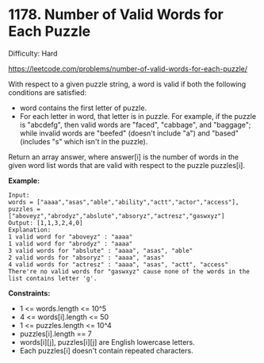 # 1178. Number of Valid Words for Each Puzzle

Difficulty: Hard

https://leetcode.com/problems/number-of-valid-words-for-each-puzzle/

With respect to a given puzzle string, a word is valid if both the following conditions are satisfied:

* word contains the first letter of puzzle.
* For each letter in word, that letter is in puzzle.
For example, if the puzzle is "abcdefg", then valid words are "faced", "cabbage", and "baggage"; while invalid words are "beefed" (doesn't include "a") and "based" (includes "s" which isn't in the puzzle).

Return an array answer, where answer[i] is the number of words in the given word list words that are valid with respect to the puzzle puzzles[i].

**Example:**
```
Input: 
words = ["aaaa","asas","able","ability","actt","actor","access"], 
puzzles = ["aboveyz","abrodyz","abslute","absoryz","actresz","gaswxyz"]
Output: [1,1,3,2,4,0]
Explanation:
1 valid word for "aboveyz" : "aaaa" 
1 valid word for "abrodyz" : "aaaa"
3 valid words for "abslute" : "aaaa", "asas", "able"
2 valid words for "absoryz" : "aaaa", "asas"
4 valid words for "actresz" : "aaaa", "asas", "actt", "access"
There're no valid words for "gaswxyz" cause none of the words in the list contains letter 'g'.
```

**Constraints:**

* 1 <= words.length <= 10^5
* 4 <= words[i].length <= 50
* 1 <= puzzles.length <= 10^4
* puzzles[i].length == 7
* words[i][j], puzzles[i][j] are English lowercase letters.
* Each puzzles[i] doesn't contain repeated characters.
